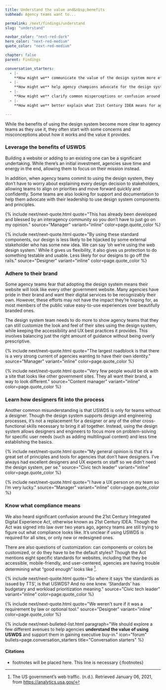 ```yaml
---
title: Understand the value and&nbsp;benefits
subhead: Agency teams want to...

permalink: /next/findings/understand
slug: "understand"

navbar_color: "next-red-dark"
hero_color: "next-red-medium"
quote_color: "next-red-medium"

chapter: false
parent: Findings

conversation_starters: 
  - |-
    **How might we** communicate the value of the design system more effectively to new customers?
  - |-
    **How might we** help agency champions advocate for the design system?
  - |-
    **How might we** clarify common misperceptions or confusion around the design system?
  - |-
    **How might we** better explain what 21st Century IDEA means for agencies and help them understand how they are performing?

---
```


<section class="next-section">
  <div class="grid-container">
    <div class="grid-row">
      <div class="grid-col-12 tablet:grid-col-8 tablet:margin-x-auto desktop:margin-x-0 next-section-prose" markdown="1">

While the benefits of using the design system become more clear to agency teams as they use it, they often start with some concerns and misconceptions about how it works and the value it provides.

### Leverage the benefits of USWDS

Building a website or adding to an existing one can be a significant undertaking. While there’s an initial investment, agencies save time and energy in the end, allowing them to focus on their mission instead.

In addition, when agency teams commit to using the design system, they don’t have to worry about explaining every design decision to stakeholders, allowing teams to align on priorities and move forward quickly and confidently. Some teams are also looking for support and documentation to help them advocate with their leadership to use design system components and principles.


{% include next/next-quote.html quote="This has already been developed and blessed by an interagency community so you don’t have to just go on my opinion." source="Manager" variant="inline" color=page.quote_color %}

{% include next/next-quote.html quote="By using these standard components, our design is less likely to be hijacked by some external stakeholder who has some new idea. We can say ‘oh we’re using the web design system.’ While it gives us flexibility, it also gives us protection to do something testable and usable. Less likely for our designs to go off the rails." source="Designer" variant="inline" color=page.quote_color %}

### Adhere to their brand

Some agency teams fear that adopting the design system means their website will look like every other government website. Many agencies have pride in their brand and want their digital services to be recognizably their own. However, these efforts may not have the impact they’re hoping for, as most members of the public value easy-to-use experiences over beautifully branded ones.

The design system team needs to do more to show agency teams that they can still customize the look and feel of their sites using the design system, while keeping the accessibility and UX best practices it provides. This involves balancing just the right amount of guidance without being overly prescriptive.

{% include next/next-quote.html quote="The largest roadblock is that there is a very strong current of agencies wanting to have their own identity." source="Manager" variant="inline" color=page.quote_color %}

{% include next/next-quote.html quote="Very few people would be ok with a site that looks like other government sites. They all want their brand, a way to look different." source="Content manager" variant="inline" color=page.quote_color %}


### Learn how designers fit into the process

Another common misunderstanding is that USWDS is only for teams without a designer. Though the design system supports design and engineering processes, it’s not a replacement for a designer or any of the other cross-functional skills necessary to bring it all together. Instead, using the design system allows designers and engineers to focus more on problem-solving for specific user needs (such as adding multilingual content) and less time establishing the basics.

{% include next/next-quote.html quote="My general opinion is that it’s a great set of principles and tools for agencies that don’t have designers. I’ve always had excellent designers and UX experts on staff so we didn’t need the design system, per se." source="Civic tech leader" variant="inline" color=page.quote_color %}

{% include next/next-quote.html quote="I have a UX person on my team so I’m very lucky." source="Manager" variant="inline" color=page.quote_color %}


### Know what compliance means

We also heard significant confusion around the 21st Century Integrated Digital Experience Act, otherwise known as 21st Century IDEA. Though the Act was signed into law over two years ago, agency teams are still trying to figure out what compliance looks like. It’s unclear if using USWDS is required for all sites, or only new or redesigned ones.

There are also questions of customization: can components or colors be customized, or do they have to be the default styles? Though the Act mentions eight specific standards for websites, including that they be accessible, mobile-friendly, and user-centered, agencies are having trouble determining what “good enough” looks like&nbsp;[^5].

{% include next/next-quote.html quote="So where it says ‘the standards as issued by TTS’, is that USWDS? And no one knew. ‘Standards’ has budgetary and workload prioritization meaning." source="Civic tech leader" variant="inline" color=page.quote_color %}

{% include next/next-quote.html quote="We weren’t sure if it was a requirement by law or optional tool." source="Designer" variant="inline" color=page.quote_color %}



</div>
    </div>
  </div>
</section>
<div class="bg-{{ page.hero_color}} height-1"></div>
<section class="next-section next-section--shaded">
  <div class="grid-container">
    <div class="grid-row">
      <div class="grid-col-12 tablet:grid-col-8 tablet:margin-x-auto desktop:margin-x-0 margin-top-neg-3 margin-bottom-neg-3 next-section-prose">
        {% include next/next-bulleted-list.html paragraph="We should explore a few different avenues to help agencies <b>understand the value of using USWDS</b> and support them in gaining executive buy-in." icon="forum" bullets=page.conversation_starters title="Conversation starters" %}
      </div>
    </div>
  </div>
</section>

<section class="next-section">
  <div class="grid-container">
    <div class="grid-row">
      <div class="grid-col-12 tablet:grid-col-8 tablet:margin-x-auto desktop:margin-x-0 margin-top-neg-3" markdown="1">

#### Citations

* footnotes will be placed here. This line is necessary
{:footnotes}

[^5]: The US government’s web traffic. (n.d.). Retrieved January 06, 2021, from <https://analytics.usa.gov/>

</div>
    </div>
  </div>
</section>

